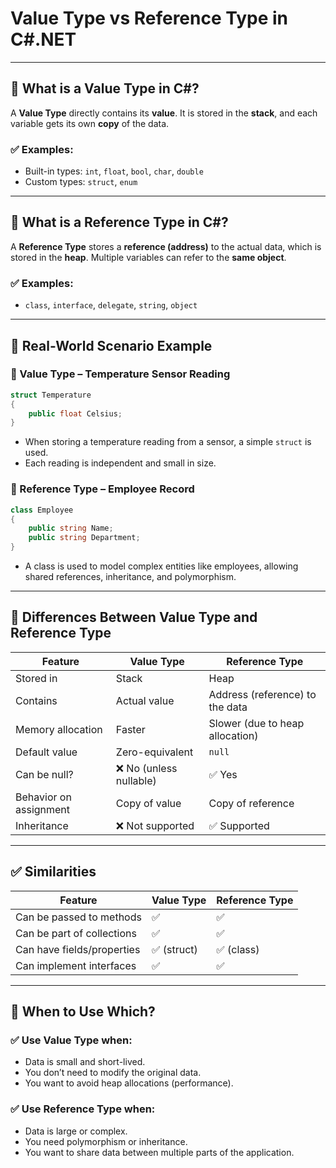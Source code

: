 # Value Type vs Reference Type in C#.NET

---

## 🔹 What is a Value Type in C#?

A **Value Type** directly contains its **value**. It is stored in the **stack**, and each variable gets its own **copy** of the data.

### ✅ Examples:
- Built-in types: `int`, `float`, `bool`, `char`, `double`
- Custom types: `struct`, `enum`

---

## 🔹 What is a Reference Type in C#?

A **Reference Type** stores a **reference (address)** to the actual data, which is stored in the **heap**. Multiple variables can refer to the **same object**.

### ✅ Examples:
- `class`, `interface`, `delegate`, `string`, `object`

---

## 📘 Real-World Scenario Example

### 🔸 Value Type – Temperature Sensor Reading
```csharp
struct Temperature
{
    public float Celsius;
}
```
- When storing a temperature reading from a sensor, a simple `struct` is used.
- Each reading is independent and small in size.

### 🔸 Reference Type – Employee Record
```csharp
class Employee
{
    public string Name;
    public string Department;
}
```
- A class is used to model complex entities like employees, allowing shared references, inheritance, and polymorphism.

---

## 🔄 Differences Between Value Type and Reference Type

| Feature                    | Value Type                          | Reference Type                         |
|----------------------------|--------------------------------------|----------------------------------------|
| Stored in                  | Stack                               | Heap                                   |
| Contains                   | Actual value                        | Address (reference) to the data        |
| Memory allocation          | Faster                              | Slower (due to heap allocation)        |
| Default value              | Zero-equivalent                     | `null`                                 |
| Can be null?               | ❌ No (unless nullable)             | ✅ Yes                                  |
| Behavior on assignment     | Copy of value                       | Copy of reference                      |
| Inheritance                | ❌ Not supported                    | ✅ Supported                            |

---

## ✅ Similarities

| Feature                   | Value Type     | Reference Type |
|---------------------------|----------------|----------------|
| Can be passed to methods  | ✅             | ✅             |
| Can be part of collections| ✅             | ✅             |
| Can have fields/properties| ✅ (struct)    | ✅ (class)     |
| Can implement interfaces  | ✅             | ✅             |

---

## 📌 When to Use Which?

### ✅ Use **Value Type** when:
- Data is small and short-lived.
- You don’t need to modify the original data.
- You want to avoid heap allocations (performance).

### ✅ Use **Reference Type** when:
- Data is large or complex.
- You need polymorphism or inheritance.
- You want to share data between multiple parts of the application.
